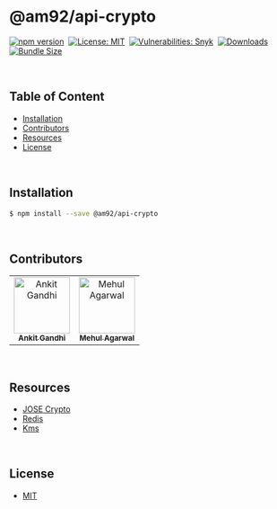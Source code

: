 # @am92/api-crypto

[![npm version](https://img.shields.io/npm/v/@am92/api-crypto?style=for-the-badge)](https://www.npmjs.com/package/@am92/api-crypto)&nbsp;
[![License: MIT](https://img.shields.io/npm/l/@am92/api-crypto?color=yellow&style=for-the-badge)](https://opensource.org/licenses/MIT)&nbsp;
[![Vulnerabilities: Snyk](https://img.shields.io/snyk/vulnerabilities/npm/@am92/api-crypto?style=for-the-badge)](https://security.snyk.io/package/npm/@am92%2Fapi-crypto)&nbsp;
[![Downloads](https://img.shields.io/npm/dy/@am92/api-crypto?style=for-the-badge)](https://npm-stat.com/charts.html?package=%40m92%2Fapi-crypto)
[![Bundle Size](https://img.shields.io/bundlephobia/minzip/@am92/api-crypto?style=for-the-badge)](https://bundlephobia.com/package/@am92/api-crypto)

<br />

## Table of Content
- [Installation](#installation)
- [Contributors](#contributors)
- [Resources](#resources)
- [License](#license)

<br />

## Installation
```bash
$ npm install --save @am92/api-crypto
```
<br />

## Contributors
<table>
  <tbody>
    <tr>
      <td align="center">
        <a href='https://github.com/ankitgandhi452'>
          <img src="https://avatars.githubusercontent.com/u/8692027?s=400&v=4" width="100px;" alt="Ankit Gandhi"/>
          <br />
          <sub><b>Ankit Gandhi</b></sub>
        </a>
      </td>
      <td align="center">
        <a href='https://github.com/agarwalmehul'>
          <img src="https://avatars.githubusercontent.com/u/8692023?s=400&v=4" width="100px;" alt="Mehul Agarwal"/>
          <br />
          <sub><b>Mehul Agarwal</b></sub>
        </a>
      </td>
    </tr>
  </tbody>
</table>

<br />

## Resources
* [JOSE Crypto](https://www.npmjs.com/package/@am92/jose-crypto)
* [Redis](https://www.npmjs.com/package/@am92/redis)
* [Kms](https://www.npmjs.com/package/@am92/kms)

<br />

## License
* [MIT](https://opensource.org/licenses/MIT)


<br />
<br />
